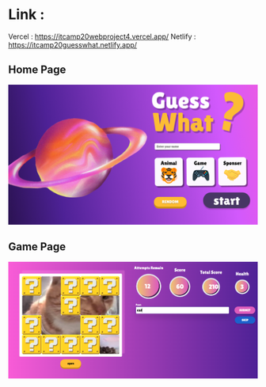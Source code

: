 # Link :
Vercel : https://itcamp20webproject4.vercel.app/
Netlify : https://itcamp20guesswhat.netlify.app/

## Home Page
![image](https://github.com/Pooonmy/ITCamp20-Guess-What/blob/aaeba17eb7f462dfbab1324c062c73762c853ecd/img%20src/homepage.png)
## Game Page
![image](https://github.com/Pooonmy/ITCamp20-Guess-What/blob/aaeba17eb7f462dfbab1324c062c73762c853ecd/img%20src/gamepage.png)
